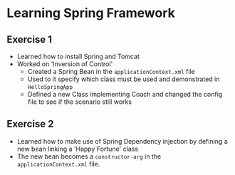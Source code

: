 # Learning Spring Framework

## Exercise 1

- Learned how to install Spring and Tomcat
- Worked on 'Inversion of Control'
	- Created a Spring Bean in the `applicationContext.xml` file
	- Used to it specify which class must be used and demonstrated in `HelloSpringApp`
	- Defined a new Class implementing Coach and changed the config file to see if the scenario still works
	
## Exercise 2

- Learned how to make use of Spring Dependency injection by defining a new bean linking a 'Happy Fortune' class 
- The new bean becomes a `constructor-arg` in the `applicationContext.xml` file. 
